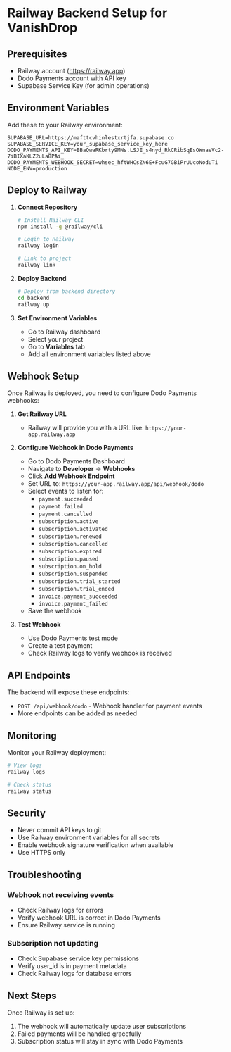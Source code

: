 # Railway Backend Setup for VanishDrop

## Prerequisites
- Railway account (https://railway.app)
- Dodo Payments account with API key
- Supabase Service Key (for admin operations)

## Environment Variables

Add these to your Railway environment:

```env
SUPABASE_URL=https://mafttcvhinlestxrtjfa.supabase.co
SUPABASE_SERVICE_KEY=your_supabase_service_key_here
DODO_PAYMENTS_API_KEY=BBaQwaRKbrty9MNs.LSJE_s4nyd_RkCRibSqEsOWnaeVc2-7iBIXaKLZ2uLa8PAi_
DODO_PAYMENTS_WEBHOOK_SECRET=whsec_hftWHCsZN6E+FcuG7GBiPrUUcoNoduTi
NODE_ENV=production
```

## Deploy to Railway

1. **Connect Repository**
   ```bash
   # Install Railway CLI
   npm install -g @railway/cli
   
   # Login to Railway
   railway login
   
   # Link to project
   railway link
   ```

2. **Deploy Backend**
   ```bash
   # Deploy from backend directory
   cd backend
   railway up
   ```

3. **Set Environment Variables**
   - Go to Railway dashboard
   - Select your project
   - Go to **Variables** tab
   - Add all environment variables listed above

## Webhook Setup

Once Railway is deployed, you need to configure Dodo Payments webhooks:

1. **Get Railway URL**
   - Railway will provide you with a URL like: `https://your-app.railway.app`

2. **Configure Webhook in Dodo Payments**
   - Go to Dodo Payments Dashboard
   - Navigate to **Developer** → **Webhooks**
   - Click **Add Webhook Endpoint**
   - Set URL to: `https://your-app.railway.app/api/webhook/dodo`
   - Select events to listen for:
     - `payment.succeeded`
     - `payment.failed`
     - `payment.cancelled`
     - `subscription.active`
     - `subscription.activated`
     - `subscription.renewed`
     - `subscription.cancelled`
     - `subscription.expired`
     - `subscription.paused`
     - `subscription.on_hold`
     - `subscription.suspended`
     - `subscription.trial_started`
     - `subscription.trial_ended`
     - `invoice.payment_succeeded`
     - `invoice.payment_failed`
   - Save the webhook

3. **Test Webhook**
   - Use Dodo Payments test mode
   - Create a test payment
   - Check Railway logs to verify webhook is received

## API Endpoints

The backend will expose these endpoints:

- `POST /api/webhook/dodo` - Webhook handler for payment events
- More endpoints can be added as needed

## Monitoring

Monitor your Railway deployment:

```bash
# View logs
railway logs

# Check status
railway status
```

## Security

- Never commit API keys to git
- Use Railway environment variables for all secrets
- Enable webhook signature verification when available
- Use HTTPS only

## Troubleshooting

### Webhook not receiving events
- Check Railway logs for errors
- Verify webhook URL is correct in Dodo Payments
- Ensure Railway service is running

### Subscription not updating
- Check Supabase service key permissions
- Verify user_id is in payment metadata
- Check Railway logs for database errors

## Next Steps

Once Railway is set up:
1. The webhook will automatically update user subscriptions
2. Failed payments will be handled gracefully
3. Subscription status will stay in sync with Dodo Payments

